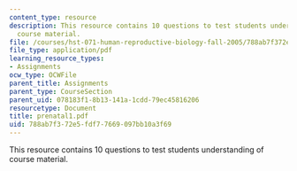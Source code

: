 ```yaml
---
content_type: resource
description: This resource contains 10 questions to test students understanding of
  course material.
file: /courses/hst-071-human-reproductive-biology-fall-2005/788ab7f372e5fdf77669097bb10a3f69_prenatal1.pdf
file_type: application/pdf
learning_resource_types:
- Assignments
ocw_type: OCWFile
parent_title: Assignments
parent_type: CourseSection
parent_uid: 078183f1-8b13-141a-1cdd-79ec45816206
resourcetype: Document
title: prenatal1.pdf
uid: 788ab7f3-72e5-fdf7-7669-097bb10a3f69
---
```

This resource contains 10 questions to test students understanding of course material.

